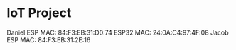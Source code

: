 # IoT Project

Daniel ESP MAC: 84:F3:EB:31:D0:74
ESP32 MAC: 24:0A:C4:97:4F:08
Jacob ESP MAC: 84:F3:EB:31:2E:16
